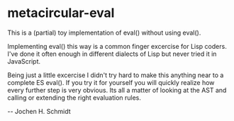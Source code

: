 # metacircular-eval

This is a (partial) toy implementation of eval() without using eval().

Implementing eval() this way is a common finger excercise for Lisp coders. 
I've done it often enough in different dialects of Lisp but never tried it in JavaScript.

Being just a little excercise I didn't try hard to make this anything near to a complete ES eval().
If you try it for yourself you will quickly realize how every further step is very obvious. Its all a matter
of looking at the AST and calling or extending the right evaluation rules.

--
Jochen H. Schmidt
